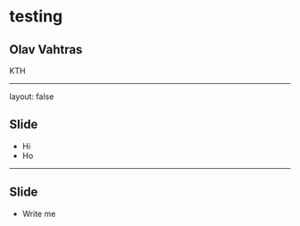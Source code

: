 <script type="text/javascript"
  src="https://cdn.mathjax.org/mathjax/latest/MathJax.js?config=TeX-AMS-MML_HTMLorMML">
</script>
# testing

## Olav Vahtras

KTH

---

layout: false

## Slide

- Hi
- Ho

---

## Slide

- Write me
